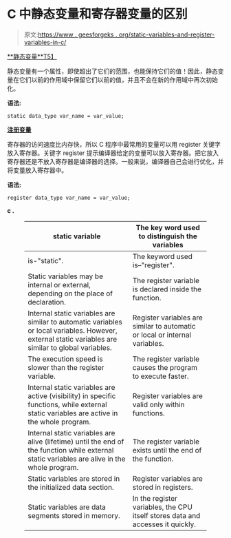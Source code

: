 # C 中静态变量和寄存器变量的区别

> 原文:[https://www . geesforgeks . org/static-variables-and-register-variables-in-c/](https://www.geeksforgeeks.org/difference-between-static-variables-and-register-variables-in-c/)

[**<u>静态变量</u>**T5】](https://www.geeksforgeeks.org/static-variables-in-c/)

静态变量有一个属性，即使超出了它们的范围，也能保持它们的值！因此，静态变量在它们以前的作用域中保留它们以前的值，并且不会在新的作用域中再次初始化。

**语法:**

```
static data_type var_name = var_value;
```

[**<u>注册变量</u>**](https://www.geeksforgeeks.org/understanding-register-keyword/)

寄存器的访问速度比内存快，所以 C 程序中最常用的变量可以用 register 关键字放入寄存器。关键字 register 提示编译器给定的变量可以放入寄存器。把它放入寄存器还是不放入寄存器是编译器的选择。一般来说，编译器自己会进行优化，并将变量放入寄存器中。

**语法:**

```
register data_type var_name = var_value;
```

**c .**

<figure class="table">

| static variable | The key word used to distinguish the variables |
| --- | --- |
| is-"static". | The keyword used is–"register". |
| Static variables may be internal or external, depending on the place of declaration. | The register variable is declared inside the function. |
| Internal static variables are similar to automatic variables or local variables. However, external static variables are similar to global variables. | Register variables are similar to automatic or local or internal variables. |
| The execution speed is slower than the register variable. | The register variable causes the program to execute faster. |
| Internal static variables are active (visibility) in specific functions, while external static variables are active in the whole program. | Register variables are valid only within functions. |
| Internal static variables are alive (lifetime) until the end of the function while external static variables are alive in the whole program. | The register variable exists until the end of the function. |
| Static variables are stored in the initialized data section. | Register variables are stored in registers. |
| Static variables are data segments stored in memory. | In the register variables, the CPU itself stores data and accesses it quickly. |

</figure>